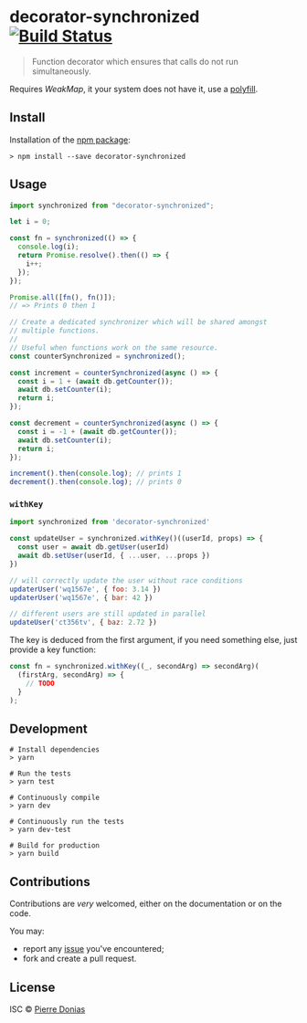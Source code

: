 # decorator-synchronized [![Build Status](https://travis-ci.org/JsCommunity/decorator-synchronized.png?branch=master)](https://travis-ci.org/JsCommunity/decorator-synchronized)

> Function decorator which ensures that calls do not run simultaneously.

Requires _WeakMap_, it your system does not have it, use a [polyfill](https://github.com/medikoo/es6-weak-map).

## Install

Installation of the [npm package](https://npmjs.org/package/decorator-synchronized):

```
> npm install --save decorator-synchronized
```

## Usage

```js
import synchronized from "decorator-synchronized";

let i = 0;

const fn = synchronized(() => {
  console.log(i);
  return Promise.resolve().then(() => {
    i++;
  });
});

Promise.all([fn(), fn()]);
// => Prints 0 then 1

// Create a dedicated synchronizer which will be shared amongst
// multiple functions.
//
// Useful when functions work on the same resource.
const counterSynchronized = synchronized();

const increment = counterSynchronized(async () => {
  const i = 1 + (await db.getCounter());
  await db.setCounter(i);
  return i;
});

const decrement = counterSynchronized(async () => {
  const i = -1 + (await db.getCounter());
  await db.setCounter(i);
  return i;
});

increment().then(console.log); // prints 1
decrement().then(console.log); // prints 0
```

### `withKey`

```js
import synchronized from 'decorator-synchronized'

const updateUser = synchronized.withKey()((userId, props) => {
  const user = await db.getUser(userId)
  await db.setUser(userId, { ...user, ...props })
})

// will correctly update the user without race conditions
updaterUser('wq1567e', { foo: 3.14 })
updaterUser('wq1567e', { bar: 42 })

// different users are still updated in parallel
updateUser('ct356tv', { baz: 2.72 })
```

The key is deduced from the first argument, if you need something
else, just provide a key function:

```js
const fn = synchronized.withKey((_, secondArg) => secondArg)(
  (firstArg, secondArg) => {
    // TODO
  }
);
```

## Development

```
# Install dependencies
> yarn

# Run the tests
> yarn test

# Continuously compile
> yarn dev

# Continuously run the tests
> yarn dev-test

# Build for production
> yarn build
```

## Contributions

Contributions are _very_ welcomed, either on the documentation or on
the code.

You may:

- report any [issue](https://github.com/JsCommunity/decorator-synchronized/issues)
  you've encountered;
- fork and create a pull request.

## License

ISC © [Pierre Donias](https://github.com/pdonias)
